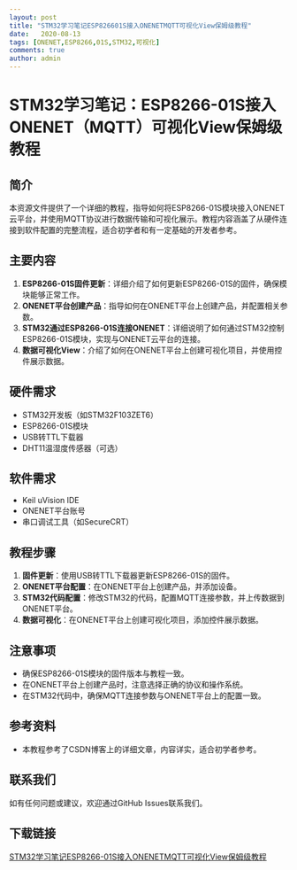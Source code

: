```yaml
---
layout: post
title: "STM32学习笔记ESP826601S接入ONENETMQTT可视化View保姆级教程"
date:   2020-08-13
tags: [ONENET,ESP8266,01S,STM32,可视化]
comments: true
author: admin
---
```

# STM32学习笔记：ESP8266-01S接入ONENET（MQTT）可视化View保姆级教程

## 简介
本资源文件提供了一个详细的教程，指导如何将ESP8266-01S模块接入ONENET云平台，并使用MQTT协议进行数据传输和可视化展示。教程内容涵盖了从硬件连接到软件配置的完整流程，适合初学者和有一定基础的开发者参考。

## 主要内容
1. **ESP8266-01S固件更新**：详细介绍了如何更新ESP8266-01S的固件，确保模块能够正常工作。
2. **ONENET平台创建产品**：指导如何在ONENET平台上创建产品，并配置相关参数。
3. **STM32通过ESP8266-01S连接ONENET**：详细说明了如何通过STM32控制ESP8266-01S模块，实现与ONENET云平台的连接。
4. **数据可视化View**：介绍了如何在ONENET平台上创建可视化项目，并使用控件展示数据。

## 硬件需求
- STM32开发板（如STM32F103ZET6）
- ESP8266-01S模块
- USB转TTL下载器
- DHT11温湿度传感器（可选）

## 软件需求
- Keil uVision IDE
- ONENET平台账号
- 串口调试工具（如SecureCRT）

## 教程步骤
1. **固件更新**：使用USB转TTL下载器更新ESP8266-01S的固件。
2. **ONENET平台配置**：在ONENET平台上创建产品，并添加设备。
3. **STM32代码配置**：修改STM32的代码，配置MQTT连接参数，并上传数据到ONENET平台。
4. **数据可视化**：在ONENET平台上创建可视化项目，添加控件展示数据。

## 注意事项
- 确保ESP8266-01S模块的固件版本与教程一致。
- 在ONENET平台上创建产品时，注意选择正确的协议和操作系统。
- 在STM32代码中，确保MQTT连接参数与ONENET平台上的配置一致。

## 参考资料
- 本教程参考了CSDN博客上的详细文章，内容详实，适合初学者参考。

## 联系我们
如有任何问题或建议，欢迎通过GitHub Issues联系我们。

## 下载链接

[STM32学习笔记ESP8266-01S接入ONENETMQTT可视化View保姆级教程](https://pan.quark.cn/s/0f8727a3bc75)